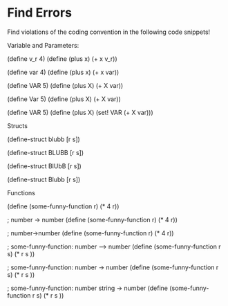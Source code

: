 # Find Errors

Find violations of the coding convention in the following code snippets!

Variable and Parameters:

  (define v_r 4)
  (define (plus x) (+ x v_r))

  (define var 4)
  (define (plus x) (+ x var))

  (define VAR 5)
  (define (plus X) (+ X var))

  (define Var 5)
  (define (plus X) (+ X var))

  (define VAR 5)
  (define (plus X) (set! VAR (+ X var)))

Structs

  (define-struct blubb [r s])

  (define-struct BLUBB [r s])

  (define-struct BlUbB [r s])

  (define-struct Blubb [r s])

Functions

  (define (some-funny-function r) (* 4 r))

  ; number -> number
  (define (some-funny-function r) (* 4 r))

  ; number->number
  (define (some-funny-function r) (* 4 r))

  ; some-funny-function: number --> number
  (define (some-funny-function r s) (* r s ))

  ; some-funny-function: number -> number
  (define (some-funny-function r s) (* r s ))

  ; some-funny-function: number string -> number
  (define (some-funny-function r s) (* r s ))


